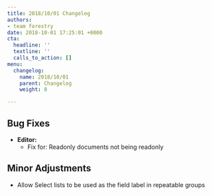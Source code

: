 ```yaml
---
title: 2018/10/01 Changelog
authors:
- team forestry
date: 2018-10-01 17:25:01 +0000
cta:
  headline: ''
  textline: ''
  calls_to_action: []
menu:
  changelog:
    name: 2018/10/01
    parent: Changelog
    weight: 8

---
```

## Bug Fixes

* **Editor:**
  * Fix for: Readonly documents not being readonly

## Minor Adjustments

* Allow Select lists to be used as the field label in repeatable groups